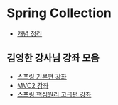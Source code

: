 # Spring Collection

* [개념 정리](./%EA%B0%9C%EB%85%90/readme.MD)

## 김영한 강사님 강좌 모음

* [스프링 기본편 강좌](./mvc_basic/readme.md)
* [MVC2 강좌](./mvctwo_lecture/readme.md)
* [스프링 핵심원리 고급편 강좌](./mvc_advanced/readme.md)